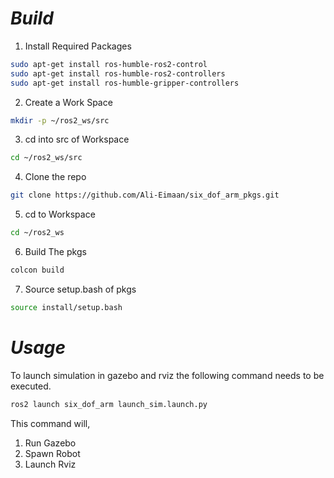 # *Build* 
1. Install Required Packages
```sh
sudo apt-get install ros-humble-ros2-control
sudo apt-get install ros-humble-ros2-controllers
sudo apt-get install ros-humble-gripper-controllers
```
2. Create a Work Space
```sh
mkdir -p ~/ros2_ws/src
```
3. cd into src of Workspace
```sh
cd ~/ros2_ws/src
```
4. Clone the repo
```sh
git clone https://github.com/Ali-Eimaan/six_dof_arm_pkgs.git
```
5. cd to Workspace
```sh
cd ~/ros2_ws
```
6. Build The pkgs
```sh
colcon build
```
7. Source setup.bash of pkgs
```sh
source install/setup.bash
```
# *Usage*
To launch simulation in gazebo and rviz the following command needs to be executed. 
```sh
ros2 launch six_dof_arm launch_sim.launch.py
```
This command will,
1. Run Gazebo
2. Spawn Robot
3. Launch Rviz
